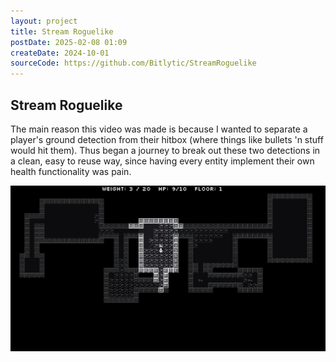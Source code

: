 ```yaml
---
layout: project
title: Stream Roguelike
postDate: 2025-02-08 01:09
createDate: 2024-10-01
sourceCode: https://github.com/Bitlytic/StreamRoguelike
---
```


## Stream Roguelike

The main reason this video was made is because I wanted to separate a player's ground detection from their hitbox (where things like bullets 'n stuff would hit them). Thus began a journey to break out these two detections in a clean, easy to reuse way, since having every entity implement their own health functionality was pain.


![Screenshot](/screenshots/stream-roguelike/screenshot-1.png)